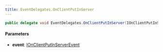 ```yaml
---
title: EventDelegates.OnClientPutInServer
---
```


```csharp
public delegate void EventDelegates.OnClientPutInServer(IOnClientPutInServerEvent @event)
```

#### Parameters

- **event**: [IOnClientPutInServerEvent](/docs/api/shared/events/ionclientputinserverevent)

